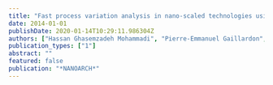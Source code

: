 ```yaml
---
title: "Fast process variation analysis in nano-scaled technologies using column-wise sparse parameter selection"
date: 2014-01-01
publishDate: 2020-01-14T10:29:11.986304Z
authors: ["Hassan Ghasemzadeh Mohammadi", "Pierre-Emmanuel Gaillardon", "Majid Yazdani", "Giovanni De Micheli"]
publication_types: ["1"]
abstract: ""
featured: false
publication: "*NANOARCH*"
---
```


